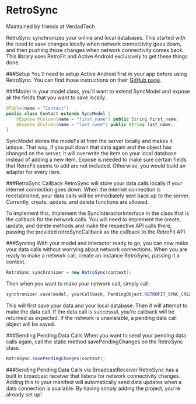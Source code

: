# RetroSync
Maintained by friends at VerdadTech

RetroSync synchronizes your online and local databases. This started with the need to save changes locally when network connectivity goes down, and then pushing those changes when network connectivity comes back. This library uses RetroFit and Active Android exclusively to get these things done. 

###Setup
You'll need to setup Active Android first in your app before using RetroSync. You can find those instructions on their [GitHub page](https://github.com/pardom/ActiveAndroid).

###Model
In your model class, you'll want to extend SyncModel and expose all the fields that you want to save locally.

```java
@Table(name = "Contact")
public class Contact extends SyncModel {
    @Expose @Column(name = "first_name") public String first_name;
    @Expose @Column(name = "last_name") public String last_name;
}
```

SyncModel stores the model's id from the server locally and makes it unique. That way, if you pull down that data again and the object has changed on the server, it will overwrite the item on your local database instead of adding a new item. Expose is needed to make sure certain fields that RetroFit seems to add are not included. Otherwise, you would build an adapter for every item.

###RetroSync Callback
RetroSync will store your data calls locally if your internet connection goes down. When the internet connection is reestablished, your data calls will be immediately sent back up to the server. Currently, create, update, and delete functions are allowed.

To implement this, implement the SyncInteractorInterface in the class that is the callback for the network calls. You will need to implement the create, update, and delete methods and make the respective API calls there, passing the provided retroSyncCallback as the callback to the RetroFit API.

###Syncing
With your model and interactor ready to go, you can now make your data calls without worrying about network connections. When you are ready to make a network call, create an instance RetroSync, passing it a context.

```java
RetroSync synchronizer = new RetroSync(context);
```

Then when you want to make your network call, simply call:

```java
synchronizer.save(model, yourCallback, PendingObject.RETROFIT_SYNC_CREATE);
```

This will first save your data and your local database. Then it will attempt to make the data call. If the data call is successul, you're callback will be returned as expected. If the network is unavialable, a pending data call object will be saved. 

###Sending Pending Data Calls
When you want to send your pending data calls again, call the static method savePendingChanges on the RetroSync class.

```java
RetroSync.savePendingChanges(context);
```

###Sending Pending Data Calls via BroadcastReceiver
RetroSync has a built in broadcast receiver that listens for network connectivity changes. Adding this to your manifest will automatically send data updates when a data connection is available. By having simply adding the project, you're already set up!

